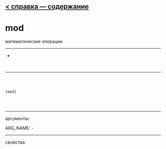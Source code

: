 [< справка — содержание](ceammc_lib.html)
---

# mod


математические операции

---

-
<br>


---


```



[mod]


            
```

---
аргументы:

ARG_NAME: -<br>

---
свойства:


